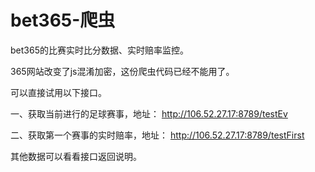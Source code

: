 # bet365-爬虫
bet365的比赛实时比分数据、实时赔率监控。


365网站改变了js混淆加密，这份爬虫代码已经不能用了。


可以直接试用以下接口。


一、获取当前进行的足球赛事，地址： http://106.52.27.17:8789/testEv

二、获取第一个赛事的实时赔率，地址： http://106.52.27.17:8789/testFirst


其他数据可以看看接口返回说明。

